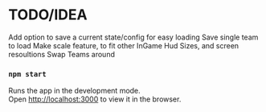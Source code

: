 # TODO/IDEA

Add option to save a current state/config for easy loading
Save single team to load
Make scale feature, to fit other InGame Hud Sizes, and screen resoultions
Swap Teams around



### `npm start`

Runs the app in the development mode.\
Open [http://localhost:3000](http://localhost:3000) to view it in the browser.